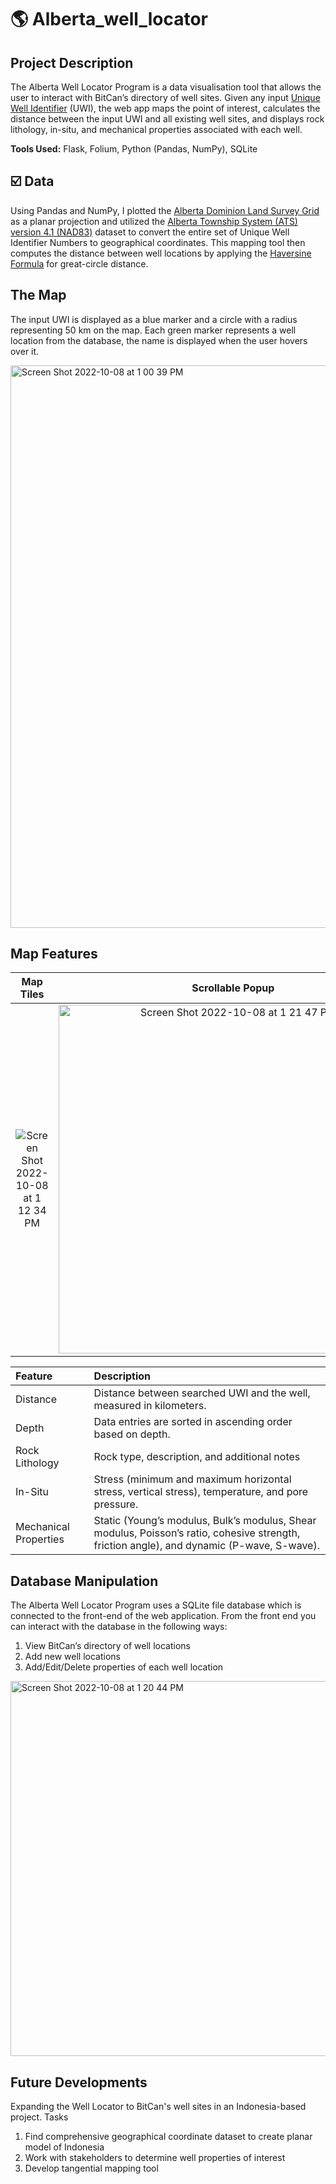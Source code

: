 # :earth_americas: Alberta_well_locator

## Project Description
The Alberta Well Locator Program is a data visualisation tool that allows the user to interact with BitCan’s directory of well sites. Given any input [Unique Well Identifier](https://www.rigworker.com/well/appendix-unique-well-identifier.html) (UWI), the web app maps the point of interest, calculates the distance between the input UWI and all existing well sites, and displays rock lithology, in-situ, and mechanical properties associated with each well.

**Tools Used:** Flask, Folium, Python (Pandas, NumPy), SQLite

## :ballot_box_with_check: Data
Using Pandas and NumPy, I plotted the [Alberta Dominion Land Survey Grid](https://chinookpetroleum.com/alberta-township-system/) as a planar projection and utilized the [Alberta Township System (ATS) version 4.1 (NAD83)](https://open.alberta.ca/opendata/property-alberta-township-system-ats) dataset to convert the entire set of Unique Well Identifier Numbers to geographical coordinates. This mapping tool then computes the distance between well locations by applying the [Haversine Formula](https://www.geeksforgeeks.org/haversine-formula-to-find-distance-between-two-points-on-a-sphere/) for great-circle distance. 


## The Map
The input UWI is displayed as a blue marker and a circle with a radius representing 50 km on the map. Each green marker represents a well location from the database, the name is displayed when the user hovers over it.

<img width="900" alt="Screen Shot 2022-10-08 at 1 00 39 PM" src="https://user-images.githubusercontent.com/105069660/194726200-ab1a18fe-36db-47f8-ae84-11f874604b73.png">

## Map Features
Map Tiles            |  Scrollable Popup
:-------------------------:|:-------------------------:
![Screen Shot 2022-10-08 at 1 12 34 PM](https://user-images.githubusercontent.com/105069660/194726245-01260241-30ec-4fc1-bf81-6f839bb6b15c.png  ) |  <img width="558" alt="Screen Shot 2022-10-08 at 1 21 47 PM" src="https://user-images.githubusercontent.com/105069660/194726548-11512bbe-1593-46d2-857b-dc1870625048.png">

| Feature  | Description |
| :--------------------- | :------------- |
| Distance               | Distance between searched UWI and the well, measured in kilometers.|
| Depth                  | Data entries are sorted in ascending order based on depth.|
| Rock Lithology         | Rock type, description, and additional notes |
| In-Situ                | Stress (minimum and maximum horizontal stress, vertical stress), temperature, and pore pressure.|
| Mechanical Properties  | Static (Young’s modulus, Bulk’s modulus, Shear modulus, Poisson’s ratio, cohesive strength, friction angle), and dynamic (P-wave, S-wave).|

## Database Manipulation

The Alberta Well Locator Program uses a SQLite file database which is connected to the front-end of the web application. From the front end you can interact with the database in the following ways:

1.	View BitCan’s directory of well locations
2.	Add new well locations
3.	Add/Edit/Delete properties of each well location

<img width="600" alt="Screen Shot 2022-10-08 at 1 20 44 PM" src="https://user-images.githubusercontent.com/105069660/194726516-34a14c1f-6a3f-484d-980a-d862f0898fc5.png">

## Future Developments
Expanding the Well Locator to BitCan's well sites in an Indonesia-based project. 
Tasks
1. Find comprehensive geographical coordinate dataset to create planar model of Indonesia
2. Work with stakeholders to determine well properties of interest
3. Develop tangential mapping tool
